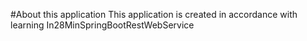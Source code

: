 #About this application
This application is created in accordance with learning In28MinSpringBootRestWebService
